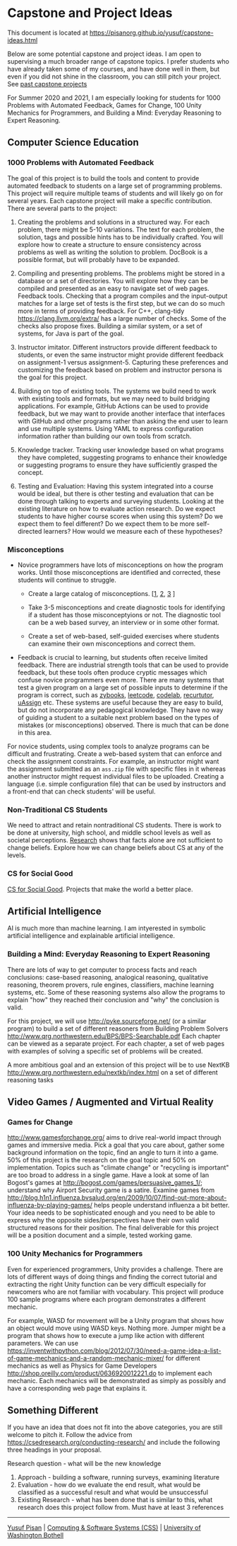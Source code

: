 # Capstone and Project Ideas

This document is located at <https://pisanorg.github.io/yusuf/capstone-ideas.html>

Below are some potential capstone and project ideas.
I am open to supervising a much broader range of capstone topics. I prefer students who have already
taken some of my courses, and have done well in them, but even if you did not shine in the classroom,
you can still pitch your project. See [past capstone projects](https://pisanorg.github.io/yusuf/people)

For Summer 2020 and 2021, I am especially looking for students for 1000 Problems with Automated Feedback, Games for Change, 100 Unity Mechanics for Programmers, and Building a Mind: Everyday Reasoning to Expert Reasoning.

## Computer Science Education

### 1000 Problems with Automated Feedback

The goal of this project is to build the tools and content to provide
automated feedback to students on a large set of programming
problems. This project will require multiple teams of students and
will likely go on for several years. Each capstone project will make a
specific contribution. There are several parts to the project:

1. Creating the problems and solutions in a structured way. For each problem, there might be 5-10 variations. The text for each problem, the solution, tags and possible hints has to be individually crafted. You will explore how to create a structure to ensure consistency across problems as well as writing the solution to problem. DocBook is a possible format, but will probably have to be expanded.

2. Compiling and presenting problems. The problems might be stored in a database or a set of directories. You will explore how they can be compiled and presented as an easy to navigate set of web pages.
Feedback tools. Checking that a program compiles and the input-output matches for a large set of tests is the first step, but we can do so much more in terms of providing feedback. For C++, clang-tidy <https://clang.llvm.org/extra/> has a large number of checks. Some of the checks also propose fixes. Building a similar system, or a set of systems, for Java is part of the goal.

3. Instructor imitator. Different instructors provide different feedback to students, or even the same instructor might provide different feedback on assignment-1 versus assignment-5. Capturing these preferences and customizing the feedback based on problem and instructor persona is the goal for this project.

4. Building on top of existing tools. The systems we build need to work with existing tools and formats, but we may need to build bridging applications. For example, GitHub Actions can be used to provide feedback, but we may want to provide another interface that interfaces with GitHub and other programs rather than asking the end user to learn and use multiple systems. Using YAML to express configuration information rather than building our own tools from scratch.

5. Knowledge tracker. Tracking user knowledge based on what programs they have completed, suggesting programs to enhance their knowledge or suggesting programs to ensure they have sufficiently grasped the concept.

6. Testing and Evaluation: Having this system integrated into a course would be ideal, but there is other testing and evaluation that can be done through talking to experts and surveying students. Looking at the existing literature on how to evaluate action research. Do we expect students to have higher course scores when using this system? Do we expect them to feel different? Do we expect them to be more self-directed learners? How would we measure each of these hypotheses?

### Misconceptions

- Novice programmers have lots of misconceptions on how the program works.
Until those misconceptions are identified and corrected, these students will continue to
struggle.

  - Create a large catalog of misconceptions. [[1](https://dl.acm.org/citation.cfm?id=1734299),
  [2](http://csteachingtips.org/),
  [3](https://scholar.google.com/scholar?hl=en&as_sdt=0%2C48&q=cs1+student+misconceptions&btnG=)
  ]

  - Take 3-5 misconceptions and create diagnostic tools for identifying
  if a student has those misconceptyions or not. The diagnostic tool can be a web based survey,
  an interview or in some other format.
  - Create a set of web-based, self-guided exercises where
  students can examine their own misconceptions and correct them.
  
- Feedback is crucial to learning, but students often receive limited feedback. There are industrial strength tools that can be used to provide feedback, but these tools often produce cryptic messages which confuse novice programmers even more. There are many systems that test a given program on a large set of possible inputs to determine if the program is correct, such as [zybooks](https://www.zybooks.com/), [leetcode](https://leetcode.com), [codelab](https://www.turingscraft.com/), [recurtutor](https://vtechworks.lib.vt.edu/handle/10919/64249), [uAssign](https://www.ideals.illinois.edu/handle/2142/101068) etc. These systems are useful because they are easy to build, but do not incorporate any pedagogical knowledge. They have no way of guiding a student to a suitable next problem based on the types of mistakes (or misconceptions) observed. There is much that can be done in this area.

For novice students, using complex tools to analyze programs can be difficult and frustrating. Create a web-based system that can enforce and check the assignment constraints. For example, an instructor might want the assignment submitted as an `ass.zip` file with specific files in it whereas another instructor might request individual files to be uploaded. Creating a language (i.e. simple configuration file) that can be used by instructors and a front-end that can check students' will be useful.
  
### Non-Traditional CS Students

We need to attract and retain nontraditional CS students. There is work to be done at university, high school,
and middle school levels as well as societal perceptions. [Research](https://www.tandfonline.com/doi/abs/10.1080/0163853X.2015.1136507) shows that facts alone are not sufficient to change beliefs. Explore how we can change beliefs about CS at any of the levels.

### CS for Social Good

[CS for Social Good](http://www.sigcas.org/csged/). Projects that make the world a better place.

## Artificial Intelligence

AI is much more than machine learning. I am intyerested in symbolic artificial intelligence and explainable artificial intelligence.

### Building a Mind: Everyday Reasoning to Expert Reasoning

There are lots of way to get computer to process facts and reach conclusions: case-based reasoning, analogical reasoning, qualitative reasoning, theorem provers, rule engines, classifiers, machine learning systems, etc. Some of these reasoning systems also allow the programs to explain "how" they reached their conclusion and "why" the conclusion is valid.

For this project, we will use <http://pyke.sourceforge.net/> (or a similar program) to build a set of different reasoners from Building Problem Solvers <http://www.qrg.northwestern.edu/BPS/BPS-Searchable.pdf> Each chapter can be viewed as a separate project. For each chapter, a set of web pages with examples of solving a specific set of problems will be created.

A more ambitious goal and an extension of this project will be to use NextKB <http://www.qrg.northwestern.edu/nextkb/index.html> on a set of different reasoning tasks

## Video Games / Augmented and Virtual Reality

### Games for Change

<http://www.gamesforchange.org/> aims to drive real-world impact through games and immersive media. Pick a goal that you care about, gather some background information on the topic, find an angle to turn it into a game. 50% of this project is the research on the goal topic and 50% on implementation. Topics such as "climate change" or "recycling is important" are too broad to address in a single game. Have a look at some of Ian Bogost's games at <http://bogost.com/games/persuasive_games_1/>; understand why Airport Security game is a satire. Examine games from <http://blog.h1n1.influenza.bvsalud.org/en/2009/10/07/find-out-more-about-influenza-by-playing-games/> helps people understand influenza a bit better. Your idea needs to be sophisticated enough and you need to be able to express why the opposite sides/perspectives have their own valid structured reasons for their position. The final deliverable for this project will be a position document and a simple, tested working game.

### 100 Unity Mechanics for Programmers

Even for experienced programmers, Unity provides a challenge. There are lots of different ways of doing things and finding the correct tutorial and extracting the right Unity function can be very difficult especially for newcomers who are not familiar with vocabulary. This project will produce 100 sample programs where each program demonstrates a different mechanic.

For example, WASD for movement will be a Unity program that shows how an object would move using WASD keys. Nothing more. Jumper might be a program that shows how to execute a jump like action with different parameters. We can use <https://inventwithpython.com/blog/2012/07/30/need-a-game-idea-a-list-of-game-mechanics-and-a-random-mechanic-mixer/> for different mechanics as well as Physics for Game Developers <http://shop.oreilly.com/product/0636920012221.do> to implement each mechanic. Each mechanics will be demonstrated as simply as possibly and have a corresponding web page that explains it.

## Something Different

If you have an idea that does not fit into the above categories, you are still welcome to pitch it. Follow the advice from <https://csedresearch.org/conducting-research/> and include the following three headings in your proposal.

Research question - what will be the new knowledge

  1. Approach - building a software, running surveys, examining literature
  2. Evaluation - how do we evaluate the end result, what would be classified as a successful result and what would be unsuccessful
  3. Existing Research - what has been done that is similar to this, what research does this project follow from. Must have at least 3 references

***

[Yusuf Pisan](https://pisanorg.github.io/yusuf/) | [Computing & Software Systems (CSS)](https://www.uwb.edu/css) | [University of Washington Bothell](https://www.uwb.edu/)
